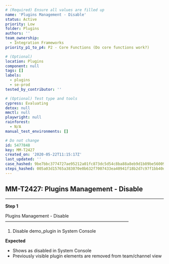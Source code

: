 ```yaml
---
# (Required) Ensure all values are filled up
name: 'Plugins Management - Disable'
status: Active
priority: Low
folder: Plugins
authors: ''
team_ownership:
  - Integration Frameworks
priority_p1_to_p4: P2 - Core Functions (Do core functions work?)

# (Optional)
location: Plugins
component: null
tags: []
labels:
  - plugins
  - se-prod
tested_by_contributor: ''

# (Optional) Test type and tools
cypress: Evaluating
detox: null
mmctl: null
playwright: null
rainforest:
  - N/A
manual_test_environments: []

# Do not change
id: 5477848
key: MM-T2427
created_on: '2020-05-22T11:15:17Z'
last_updated: ''
case_hashed: 9be7bbc3774727ae95212a01fc873dc5d54c8ba88a8eb9d1b89be560092ce194d8fac5c432752f007718f7209fde4a6c
steps_hashed: 005a03d15765a383070e0b632f7007433ea40941f18b2d7c97f1bb40dd911f8ac24524edf7a7caf3e7e9a64af81dca30
---
```


<!-- (Auto-generated) Based on frontmatter's "key" and "name" -->

## MM-T2427: Plugins Management - Disable

---

**Step 1**

Plugins Management - Disable\
————————————————————————————

1. Disable demo\_plugin in System Console

**Expected**

- Shows as disabled in System Console
- Previously visible plugin elements are removed from team/channel view
